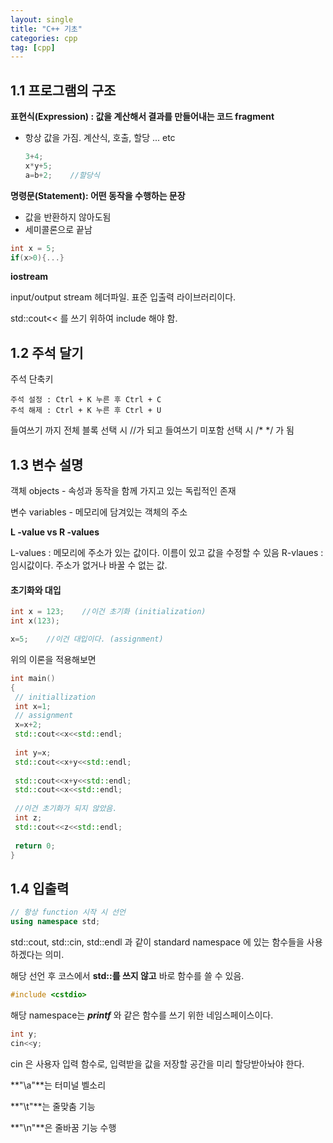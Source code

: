 ```yaml
---
layout: single
title: "C++ 기초"
categories: cpp
tag: [cpp]
---
```


## 1.1 프로그램의 구조

**표현식(Expression) : 값을 계산해서 결과를 만들어내는 코드 fragment**

- 항상 값을 가짐. 계산식, 호출, 할당 ... etc

  ```c++
  3+4;
  x*y+5;
  a=b+2;	//할당식
  ```

**명령문(Statement): 어떤 동작을 수행하는 문장**

* 값을 반환하지 않아도됨
* 세미콜론으로 끝남

```c++
int x = 5;
if(x>0){...}
```

**iostream**

input/output stream 헤더파일. 표준 입출력 라이브러리이다.

std::cout<< 를 쓰기 위하여 include 해야 함.



## 1.2 주석 달기

주석 단축키

```
주석 설정 : Ctrl + K 누른 후 Ctrl + C
주석 해제 : Ctrl + K 누른 후 Ctrl + U 
```



들여쓰기 까지 전체 블록 선택 시 //가 되고
들여쓰기 미포함 선택 시 /* */ 가 됨



## 1.3 변수 설명

객체 objects - 속성과 동작을 함께 가지고 있는 독립적인 존재

변수 variables - 메모리에 담겨있는 객체의 주소

**L -value vs R -values**

L-values : 메모리에 주소가 있는 값이다. 이름이 있고 값을 수정할 수 있음
R-vlaues : 임시값이다. 주소가 없거나 바꿀 수 없는 값.

#### 초기화와 대입

```c++
int x = 123;	//이건 초기화 (initialization)
int x(123);

x=5;	//이건 대입이다. (assignment)
```

위의 이론을 적용해보면

```c++
int main()
{  
 // initiallization
 int x=1;
 // assignment
 x=x+2;
 std::cout<<x<<std::endl;
 
 int y=x;
 std::cout<<x+y<<std::endl;
 
 std::cout<<x+y<<std::endl;
 std::cout<<x<<std::endl;
 
 //이건 초기화가 되지 않았음.   
 int z;
 std::cout<<z<<std::endl;
 
 return 0;
}
```



## 1.4 입출력

```c++
// 항상 function 시작 시 선언
using namespace std;
```

std::cout, std::cin, std::endl 과 같이 standard namespace 에 있는 함수들을 
사용하겠다는 의미.

해당 선언 후 코스에서 **std::를 쓰지 않고** 바로 함수를 쓸 수 있음.

```c++
#include <cstdio>
```

해당 namespace는 ***printf*** 와 같은 함수를 쓰기 위한 네임스페이스이다.

~~~c++
int y;
cin<<y;
~~~

cin 은 사용자 입력 함수로, 입력받을 값을 저장할 공간을 미리 할당받아놔야 한다.



**"\a"**는 터미널 벨소리 

**"\t"**는 줄맞춤 기능

**"\n"**은 줄바꿈 기능 수행

